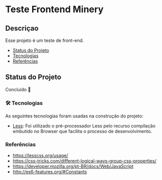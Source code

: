 # Teste Frontend Minery

## Descriçao
Esse projeto é um teste de front-end.
<!--ts-->
   * [Status do Projeto](#Status-do-Projeto)
   * [Tecnologias](#Tecnologias)
   * [Referências](#referências)
   
<!--te-->

## Status do Projeto
Concluído  🚀 

### 🛠 Tecnologias

As seguintes tecnologias foram usadas na construção do projeto:

- [Less](https://lesscss.org/): Foi utilizado o pré-processador Less pelo recurso compilação embutido no Browser que facilita o processo de desenvolvimento.



### Referências
- https://lesscss.org/usage/
- https://css-tricks.com/different-logical-ways-group-css-properties/
- https://developer.mozilla.org/pt-BR/docs/Web/JavaScript
- http://es6-features.org/#Constants






